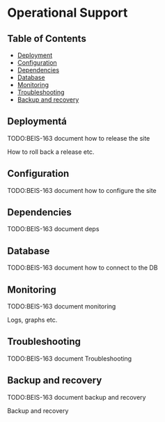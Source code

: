 # Operational Support

## Table of Contents

<!-- toc -->

- [Deployment](#deployment)
- [Configuration](#configuration)
- [Dependencies](#dependencies)
- [Database](#database)
- [Monitoring](#monitoring)
- [Troubleshooting](#troubleshooting)
- [Backup and recovery](#backup-and-recovery)

<!-- tocstop -->

## Deploymentá

TODO:BEIS-163 document how to release the site

How to roll back a release etc.

## Configuration

TODO:BEIS-163 document how to configure the site

## Dependencies

TODO:BEIS-163 document deps

## Database

TODO:BEIS-163 document how to connect to the DB

## Monitoring

TODO:BEIS-163 document monitoring

Logs, graphs etc.

## Troubleshooting

TODO:BEIS-163 document Troubleshooting

## Backup and recovery

TODO:BEIS-163 document backup and recovery

Backup and recovery